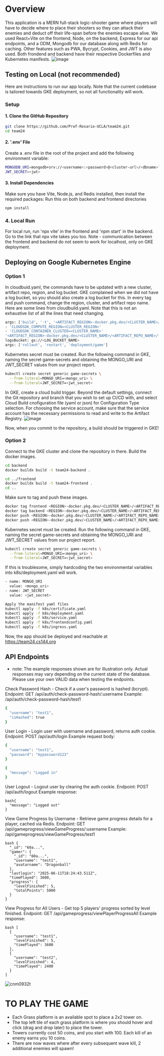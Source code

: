 # Overview
This application is a MERN full-stack logic-shooter game where players will have to decide where to place their shooters so they can attack their enemies and deduct off their life-span before the enemies escape alive. We used React+Vite on the frontend, Node, on the backend, Express for our api endpoints, and a ODM, Mongodb for our database along with Redis for caching. Other features such as PWA, Bycrypt, Cookies, and JWT is also used. Both frondend and backend have their respective Dockerfiles and Kubernetes manifests.
![image](https://github.com/user-attachments/assets/a1f49055-7607-42df-ae41-8a2cd3508990)

## Testing on Local (not recommended)
Here are instructions to run our app locally. Note that the current codebase is tailored towards GKE deployment, so not all functionality will work.

### Setup

#### 1. Clone the GitHub Repository

```bash
git clone https://github.com/Prof-Rosario-UCLA/team24.git
cd team24
 ```

#### 2. '.env' File
Create a .env file in the root of the project and add the following environment variable:
```bash
MONGODB_URI=mongodb+srv://<username>:<password>@<cluster-url>/<dbname>?retryWrites=true&w=majority
JWT_SECRET=<jwt>
 ```

#### 3. Install Dependencies

Make sure you have Vite, Node.js, and  Redis installed, then install the required packages:
Run this on both backend and frontend directories
```bash
npm install
 ```
### 4. Local Run
For local run, run 'npx vite' in the frontend and 'npm start' in the backend. Go to the link that npx vite takes you too. Note - communication between the frontend and backend do not seem to work for localhost, only on GKE deployment.

## Deploying on Google Kubernetes Engine
### Option 1
In cloudbuid.yaml, the commands have to be updated with a new cluster, artifact repo, region, and log bucket. GKE complained when we did not have a log bucket, so you should also create a log bucket for this.
In every tag and push command, change the region, cluster, and artifact repo name. Here are some lines from cloudbuild.yaml. 
Note that this is not an exhaustive list of all the lines that need changing.
```bash
args: ['build', '-t', '<ARTIFACT_REGION>-docker.pkg.dev/<CLUSTER_NAME>/<ARTIFACT_REPO_NAME>/frontend:latest', './frontend']
- 'CLOUDSDK_COMPUTE_REGION=<CLUSTER_REGION>'
- 'CLOUDSDK_CONTAINER_CLUSTER=<CLUSTER_NAME>'
'<ARTIFACT_REGION>-docker.pkg.dev/<CLUSTER_NAME>/<ARTIFACT_REPO_NAME>/frontend:latest'
logsBucket: gs://<LOG_BUCKET_NAME>
args: ['rollout', 'restart', 'deployment/game']
```

Kubernetes secret must be created. Run the following command in GKE, naming the secret game-secrets and obtaining the MONGO_URI and JWT_SECRET values from our project report.
```bash
kubectl create secret generic game-secrets \
  --from-literal=MONGO_URI=<mongo_uri> \
  --from-literal=JWT_SECRET=<jwt_secret>
```

In GKE, create a cloud build trigger. Beyond the default settings, connect the Git repository and branch that you wish to set up CI/CD with, and select Cloud Build cnofiguration file (yaml or json) for Configuration Type selection. For choosing the service account, make sure that the service account has the necessary permissions to read and write to the Artifact Registry.
![image](https://github.com/user-attachments/assets/aa685343-50c1-4ece-bb46-8812a74decc9)

Now, when you commit to the repository, a build should be triggered in GKE!

### Option 2
Connect to the GKE cluster and clone the repository in there. 
Build the docker images.

```bash
cd backend
docker buildx build -t team24-backend .
 ```

```bash
cd ../frontend
docker buildx build -t team24-frontend .
cd ..
 ```
Make sure to tag and push these images.

```bash
docker tag frontend <REGION>-docker.pkg.dev/<CLUSTER_NAME>/<ARTIFACT_REPO_NAME>/frontend:latest
docker tag backend <REGION>-docker.pkg.dev/<CLUSTER_NAME>/<ARTIFACT_REPO_NAME>/backend:latest
docker push <REGION>-docker.pkg.dev/<CLUSTER_NAME>/<ARTIFACT_REPO_NAME>/frontend:latest
docker push <REGION>-docker.pkg.dev/<CLUSTER_NAME>/<ARTIFACT_REPO_NAME>/backend:latest
```

Kubernetes secret must be created. Run the following command in GKE, naming the secret game-secrets and obtaining the MONGO_URI and JWT_SECRET values from our project report.
```bash
kubectl create secret generic game-secrets \
  --from-literal=MONGO_URI=<mongo_uri> \
  --from-literal=JWT_SECRET=<jwt_secret>
```
If this is troublesome, simply hardcoding the two environmental variables into k8s/deployment.yaml will work.
```bash
- name: MONGO_URI
  value: <mongo_uri>
- name: JWT_SECRET
  value: <jwt_secret>
```

```bash
Apply the manifest yaml files
kubectl apply -f k8s/certificate.yaml
kubectl apply -f k8s/deployment.yaml
kubectl apply -f k8s/service.yaml
kubectl apply -f k8s/frontendconfig.yaml
kubectl apply -f k8s/ingress.yaml
 ```
Now, the app should be deployed and reachable at https://team24.cs144.org

## API Endpoints 
* note: The example responses shown are for illustration only. Actual responses may vary depending on the current state of the database. Please use your own VALID data when testing the endpoints.
  
Check Password Hash - Check if a user's password is hashed (bcrypt).
Endpoint: GET /api/auth/check-password-hash/:username
Example: /api/auth/check-password-hash/test1

```bash
{
  "username": "test1",
  "isHashed": true
}
```

User Login - Login user with username and password, returns auth cookie.
Endpoint: POST /api/auth/login
Example request body:

```bash
{
  "username": "test1",
  "password": "mypassword123"
}
```
```bash
{
  "message": "Logged in"
}
```
User Logout - Logout user by clearing the auth cookie.
Endpoint: POST /api/auth/logout
Example response:

```
bash{
  "message": "Logged out"
}
```

View Game Progress by Username - Retrieve game progress details for a player, cached via Redis.
Endpoint: GET /api/gameprogress/viewGameProgress/:username
Example: /api/gameprogress/viewGameProgress/test1

```
bash {
  "_id": "60a...",
  "gamer": {
    "_id": "60a...",
    "username": "test1",
    "avatarname": "Dragonball"
  },
  "lastlogin": "2025-06-11T18:24:43.511Z",
  "timePlayed": 3600,
  "progress": {
    "levelFinished": 5,
    "totalPoints": 5000
  }
}
 ```

View Progress for All Users - Get top 5 players' progress sorted by level finished.
Endpoint: GET /api/gameprogress/viewPlayerProgressAll
Example response:


```
bash [
  {
    "username": "test1",
    "levelFinished": 5,
    "timePlayed": 3600
  },
  {
    "username": "test2",
    "levelFinished": 4,
    "timePlayed": 2400
  }
]
```
![cnm0932t](https://github.com/user-attachments/assets/c369bbbe-b9bb-42f3-b973-0e403c368f01)


# TO PLAY THE GAME
- Each Grass platform is an available spot to place a 2x2 tower on. 
- The top left tile of each grass platform is where you should hover and click (drag and drop later) to place the tower.
- Towers currently cost 50 coins, and you start with 100. Each kill of an enemy earns you 10 coins.
- There are now waves where after every subsequent wave kill, 2 additional enemies will spawn!
